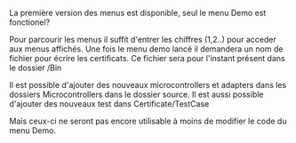 La première version des menus est disponible, seul le menu Demo est fonctionel?

Pour parcourir les menus il suffit d'entrer les chiffres (1,2..) pour acceder aux menus affichés.
Une fois le menu demo lancé il demandera un nom de fichier pour écrire les certificats. Ce fichier sera pour l'instant présent dans le dossier /Bin

Il est possible d'ajouter des nouveaux microcontrollers et adapters dans les dossiers Microcontrollers dans le dossier source.
Il est aussi possible d'ajouter des nouveaux test dans Certificate/TestCase

Mais ceux-ci ne seront pas encore utilisable à moins de modifier le code du menu Demo.
